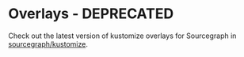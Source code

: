 # Overlays - DEPRECATED

Check out the latest version of kustomize overlays for Sourcegraph in [sourcegraph/kustomize](https://github.com/sourcegraph/kustomize).
